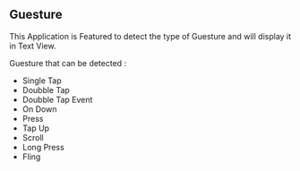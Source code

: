 ## Guesture 

This Application is Featured to detect the type of Guesture and will display it in Text View.

Guesture that can be detected :
- Single Tap
- Doubble Tap
- Doubble Tap Event
- On Down
- Press
- Tap Up
- Scroll 
- Long Press
- Fling
